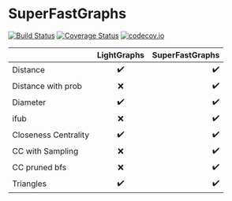 # SuperFastGraphs

[![Build Status](https://travis-ci.org/mameli/SuperFastGraphs.svg?branch=master)](https://travis-ci.org/mameli/SuperFastGraphs) [![Coverage Status](https://coveralls.io/repos/github/mameli/SuperFastGraphs/badge.svg?branch=master)](https://coveralls.io/github/mameli/SuperFastGraphs?branch=master) [![codecov.io](http://codecov.io/github/mameli/SuperFastGraphs/coverage.svg?branch=master)](http://codecov.io/github/mameli/SuperFastGraphs?branch=master)

|                     | LightGraphs           | SuperFastGraphs  |
| ------------------  |:---------------------:| ----------------:|
| Distance            | :heavy_check_mark:    |:heavy_check_mark:|
| Distance with prob  | :x:                   |:heavy_check_mark:|
| Diameter            | :heavy_check_mark:    |:heavy_check_mark:|
| ifub                | :x:                   |:heavy_check_mark:|
| Closeness Centrality| :heavy_check_mark:    |:heavy_check_mark:|
| CC with Sampling    | :x:                   |:heavy_check_mark:|
| CC pruned bfs       | :x:                   |:heavy_check_mark:|
| Triangles           | :heavy_check_mark:    |:heavy_check_mark:|
